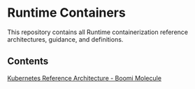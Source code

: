 # Runtime Containers
This repository contains all Runtime containerization reference architectures, guidance, and definitions.
## Contents

[Kubernetes Reference Architecture - Boomi Molecule](https://bitbucket.org/officialboomi/runtime-containers/src/master/Kubernetes/)

